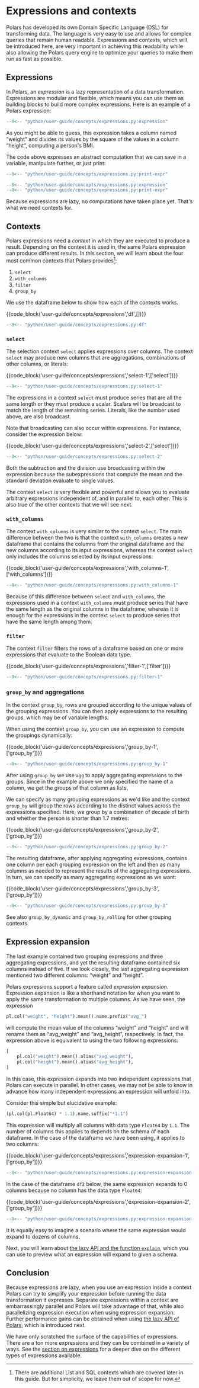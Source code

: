 # Expressions and contexts

Polars has developed its own Domain Specific Language (DSL) for transforming data. The language is
very easy to use and allows for complex queries that remain human readable. Expressions and
contexts, which will be introduced here, are very important in achieving this readability while also
allowing the Polars query engine to optimize your queries to make them run as fast as possible.

## Expressions

In Polars, an _expression_ is a lazy representation of a data transformation. Expressions are
modular and flexible, which means you can use them as building blocks to build more complex
expressions. Here is an example of a Polars expression:

```python
--8<-- "python/user-guide/concepts/expressions.py:expression"
```

As you might be able to guess, this expression takes a column named “weight” and divides its values
by the square of the values in a column “height”, computing a person's BMI.

The code above expresses an abstract computation that we can save in a variable, manipulate further,
or just print:

```python
--8<-- "python/user-guide/concepts/expressions.py:print-expr"
```

```python exec="on" result="text" session="user-guide/concepts/expressions-and-contexts"
--8<-- "python/user-guide/concepts/expressions.py:expression"
--8<-- "python/user-guide/concepts/expressions.py:print-expr"
```

Because expressions are lazy, no computations have taken place yet. That's what we need contexts
for.

## Contexts

Polars expressions need a _context_ in which they are executed to produce a result. Depending on the
context it is used in, the same Polars expression can produce different results. In this section, we
will learn about the four most common contexts that Polars provides[^1]:

1. `select`
2. `with_columns`
3. `filter`
4. `group_by`

We use the dataframe below to show how each of the contexts works.

{{code_block('user-guide/concepts/expressions','df',[])}}

```python exec="on" result="text" session="user-guide/concepts/expressions-and-contexts"
--8<-- "python/user-guide/concepts/expressions.py:df"
```

### `select`

The selection context `select` applies expressions over columns. The context `select` may produce
new columns that are aggregations, combinations of other columns, or literals:

{{code_block('user-guide/concepts/expressions','select-1',['select'])}}

```python exec="on" result="text" session="user-guide/concepts/expressions-and-contexts"
--8<-- "python/user-guide/concepts/expressions.py:select-1"
```

The expressions in a context `select` must produce series that are all the same length or they must
produce a scalar. Scalars will be broadcast to match the length of the remaining series. Literals,
like the number used above, are also broadcast.

Note that broadcasting can also occur within expressions. For instance, consider the expression
below:

{{code_block('user-guide/concepts/expressions','select-2',['select'])}}

```python exec="on" result="text" session="user-guide/concepts/expressions-and-contexts"
--8<-- "python/user-guide/concepts/expressions.py:select-2"
```

Both the subtraction and the division use broadcasting within the expression because the
subexpressions that compute the mean and the standard deviation evaluate to single values.

The context `select` is very flexible and powerful and allows you to evaluate arbitrary expressions
independent of, and in parallel to, each other. This is also true of the other contexts that we will
see next.

### `with_columns`

The context `with_columns` is very similar to the context `select`. The main difference between the
two is that the context `with_columns` creates a new dataframe that contains the columns from the
original dataframe and the new columns according to its input expressions, whereas the context
`select` only includes the columns selected by its input expressions:

{{code_block('user-guide/concepts/expressions','with_columns-1',['with_columns'])}}

```python exec="on" result="text" session="user-guide/concepts/expressions-and-contexts"
--8<-- "python/user-guide/concepts/expressions.py:with_columns-1"
```

Because of this difference between `select` and `with_columns`, the expressions used in a context
`with_columns` must produce series that have the same length as the original columns in the
dataframe, whereas it is enough for the expressions in the context `select` to produce series that
have the same length among them.

### `filter`

The context `filter` filters the rows of a dataframe based on one or more expressions that evaluate
to the Boolean data type.

{{code_block('user-guide/concepts/expressions','filter-1',['filter'])}}

```python exec="on" result="text" session="user-guide/concepts/expressions-and-contexts"
--8<-- "python/user-guide/concepts/expressions.py:filter-1"
```

### `group_by` and aggregations

In the context `group_by`, rows are grouped according to the unique values of the grouping
expressions. You can then apply expressions to the resulting groups, which may be of variable
lengths.

When using the context `group_by`, you can use an expression to compute the groupings dynamically:

{{code_block('user-guide/concepts/expressions','group_by-1',['group_by'])}}

```python exec="on" result="text" session="user-guide/concepts/expressions-and-contexts"
--8<-- "python/user-guide/concepts/expressions.py:group_by-1"
```

After using `group_by` we use `agg` to apply aggregating expressions to the groups. Since in the
example above we only specified the name of a column, we get the groups of that column as lists.

We can specify as many grouping expressions as we'd like and the context `group_by` will group the
rows according to the distinct values across the expressions specified. Here, we group by a
combination of decade of birth and whether the person is shorter than 1.7 metres:

{{code_block('user-guide/concepts/expressions','group_by-2',['group_by'])}}

```python exec="on" result="text" session="user-guide/concepts/expressions-and-contexts"
--8<-- "python/user-guide/concepts/expressions.py:group_by-2"
```

The resulting dataframe, after applying aggregating expressions, contains one column per each
grouping expression on the left and then as many columns as needed to represent the results of the
aggregating expressions. In turn, we can specify as many aggregating expressions as we want:

{{code_block('user-guide/concepts/expressions','group_by-3',['group_by'])}}

```python exec="on" result="text" session="user-guide/concepts/expressions-and-contexts"
--8<-- "python/user-guide/concepts/expressions.py:group_by-3"
```

See also `group_by_dynamic` and `group_by_rolling` for other grouping contexts.

## Expression expansion

The last example contained two grouping expressions and three aggregating expressions, and yet the
resulting dataframe contained six columns instead of five. If we look closely, the last aggregating
expression mentioned two different columns: “weight” and “height”.

Polars expressions support a feature called _expression expansion_. Expression expansion is like a
shorthand notation for when you want to apply the same transformation to multiple columns. As we
have seen, the expression

```python
pl.col("weight", "height").mean().name.prefix("avg_")
```

will compute the mean value of the columns “weight” and “height” and will rename them as
“avg_weight” and “avg_height”, respectively. In fact, the expression above is equivalent to using
the two following expressions:

```python
[
    pl.col("weight").mean().alias("avg_weight"),
    pl.col("height").mean().alias("avg_height"),
]
```

In this case, this expression expands into two independent expressions that Polars can execute in
parallel. In other cases, we may not be able to know in advance how many independent expressions an
expression will unfold into.

Consider this simple but elucidative example:

```python
(pl.col(pl.Float64) * 1.1).name.suffix("*1.1")
```

This expression will multiply all columns with data type `Float64` by `1.1`. The number of columns
this applies to depends on the schema of each dataframe. In the case of the dataframe we have been
using, it applies to two columns:

{{code_block('user-guide/concepts/expressions','expression-expansion-1',['group_by'])}}

```python exec="on" result="text" session="user-guide/concepts/expressions-and-contexts"
--8<-- "python/user-guide/concepts/expressions.py:expression-expansion-1"
```

In the case of the dataframe `df2` below, the same expression expands to 0 columns because no column
has the data type `Float64`:

{{code_block('user-guide/concepts/expressions','expression-expansion-2',['group_by'])}}

```python exec="on" result="text" session="user-guide/concepts/expressions-and-contexts"
--8<-- "python/user-guide/concepts/expressions.py:expression-expansion-2"
```

It is equally easy to imagine a scenario where the same expression would expand to dozens of
columns.

Next, you will learn about
[the lazy API and the function `explain`](lazy-api.md#previewing-the-query-plan), which you can use
to preview what an expression will expand to given a schema.

## Conclusion

Because expressions are lazy, when you use an expression inside a context Polars can try to simplify
your expression before running the data transformation it expresses. Separate expressions within a
context are embarrassingly parallel and Polars will take advantage of that, while also parallelizing
expression execution when using expression expansion. Further performance gains can be obtained when
using [the lazy API of Polars](lazy-api.md), which is introduced next.

We have only scratched the surface of the capabilities of expressions. There are a ton more
expressions and they can be combined in a variety of ways. See the
[section on expressions](../expressions/index.md) for a deeper dive on the different types of
expressions available.

[^1]: There are additional List and SQL contexts which are covered later in this guide. But for
simplicity, we leave them out of scope for now.
